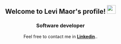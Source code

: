 <h2 align="center">
  Welcome to Levi Maor's profile!
  <img src="https://media.giphy.com/media/hvRJCLFzcasrR4ia7z/giphy.gif" width="28">
</h2>

<!--
**LeviMaor/LeviMaor** is a ✨ _special_ ✨ repository because its `README.md` (this file) appears on your GitHub profile.

Here are some ideas to get you started:

- 🔭 I’m currently working on ...
- 🌱 I’m currently learning ...
- 👯 I’m looking to collaborate on ...
- 🤔 I’m looking for help with ...
- 💬 Ask me about ...
- 📫 How to reach me: ...
- 😄 Pronouns: ...
- ⚡ Fun fact: ...
-->


<h3 align="center">Software developer</h3>

<p align="center">
  Feel free to contact me in <b><a href="https://www.linkedin.com/in/maor-levi-01b328248/">Linkedin</a></b>..
</p>


